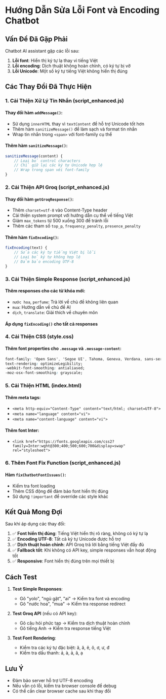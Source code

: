# Hướng Dẫn Sửa Lỗi Font và Encoding Chatbot

## Vấn Đề Đã Gặp Phải

Chatbot AI assistant gặp các lỗi sau:
1. **Lỗi font**: Hiển thị ký tự lạ thay vì tiếng Việt
2. **Lỗi encoding**: Dịch thuật không hoàn chỉnh, có ký tự bị vỡ
3. **Lỗi Unicode**: Một số ký tự tiếng Việt không hiển thị đúng

## Các Thay Đổi Đã Thực Hiện

### 1. Cải Thiện Xử Lý Tin Nhắn (script_enhanced.js)

#### Thay đổi hàm `addMessage()`:
- Sử dụng `innerHTML` thay vì `textContent` để hỗ trợ Unicode tốt hơn
- Thêm hàm `sanitizeMessage()` để làm sạch và format tin nhắn
- Wrap tin nhắn trong `<span>` với font-family cụ thể

#### Thêm hàm `sanitizeMessage()`:
```javascript
sanitizeMessage(content) {
    // Loại bỏ control characters
    // Chỉ giữ lại các ký tự Unicode hợp lệ
    // Wrap trong span với font-family
}
```

### 2. Cải Thiện API Groq (script_enhanced.js)

#### Thay đổi hàm `getGroqResponse()`:
- Thêm `charset=utf-8` vào Content-Type header
- Cải thiện system prompt với hướng dẫn cụ thể về tiếng Việt
- Giảm `max_tokens` từ 500 xuống 300 để tránh lỗi
- Thêm các tham số `top_p`, `frequency_penalty`, `presence_penalty`

#### Thêm hàm `fixEncoding()`:
```javascript
fixEncoding(text) {
    // Sửa các ký tự tiếng Việt bị lỗi
    // Loại bỏ ký tự không hợp lệ
    // Đảm bảo encoding UTF-8
}
```

### 3. Cải Thiện Simple Response (script_enhanced.js)

#### Thêm responses cho các từ khóa mới:
- `nước hoa`, `perfume`: Trả lời về chủ đề không liên quan
- `mua`: Hướng dẫn về chủ đề AI
- `dịch`, `translate`: Giải thích về chuyên môn

#### Áp dụng `fixEncoding()` cho tất cả responses

### 4. Cải Thiện CSS (style.css)

#### Thêm font properties cho `.message` và `.message-content`:
```css
font-family: 'Open Sans', 'Segoe UI', Tahoma, Geneva, Verdana, sans-serif;
text-rendering: optimizeLegibility;
-webkit-font-smoothing: antialiased;
-moz-osx-font-smoothing: grayscale;
```

### 5. Cải Thiện HTML (index.html)

#### Thêm meta tags:
- `<meta http-equiv="Content-Type" content="text/html; charset=UTF-8">`
- `<meta name="language" content="vi">`
- `<meta name="content-language" content="vi">`

#### Thêm font Inter:
- `<link href="https://fonts.googleapis.com/css2?family=Inter:wght@300;400;500;600;700&display=swap" rel="stylesheet">`

### 6. Thêm Font Fix Function (script_enhanced.js)

#### Hàm `fixChatbotFontIssues()`:
- Kiểm tra font loading
- Thêm CSS động để đảm bảo font hiển thị đúng
- Sử dụng `!important` để override các style khác

## Kết Quả Mong Đợi

Sau khi áp dụng các thay đổi:

1. ✅ **Font hiển thị đúng**: Tiếng Việt hiển thị rõ ràng, không có ký tự lạ
2. ✅ **Encoding UTF-8**: Tất cả ký tự Unicode được hỗ trợ
3. ✅ **Dịch thuật hoàn chỉnh**: API Groq trả lời bằng tiếng Việt đầy đủ
4. ✅ **Fallback tốt**: Khi không có API key, simple responses vẫn hoạt động tốt
5. ✅ **Responsive**: Font hiển thị đúng trên mọi thiết bị

## Cách Test

1. **Test Simple Responses**:
   - Gõ "yolo", "ngủ gật", "ai" → Kiểm tra font và encoding
   - Gõ "nước hoa", "mua" → Kiểm tra response redirect

2. **Test Groq API** (nếu có API key):
   - Gõ câu hỏi phức tạp → Kiểm tra dịch thuật hoàn chỉnh
   - Gõ tiếng Anh → Kiểm tra response tiếng Việt

3. **Test Font Rendering**:
   - Kiểm tra các ký tự đặc biệt: ă, â, ê, ô, ơ, ư, đ
   - Kiểm tra dấu thanh: á, à, ả, ã, ạ

## Lưu Ý

- Đảm bảo server hỗ trợ UTF-8 encoding
- Nếu vẫn có lỗi, kiểm tra browser console để debug
- Có thể cần clear browser cache sau khi thay đổi
